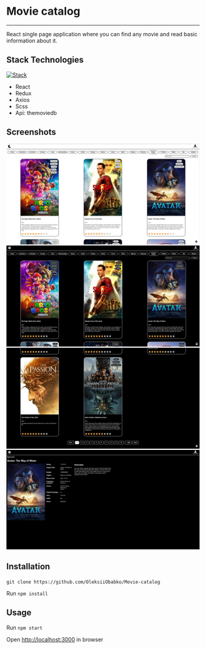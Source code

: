 # Movie catalog

___

React single page application where you can find any movie and read basic information about it.

## Stack Technologies

[![Stack](https://skills.thijs.gg/icons?i=react,redux,scss)]()

- React
- Redux
- Axios
- Scss
- Api: themoviedb

## Screenshots

![image](./public/scr1.png)
![image](./public/scr2.png)
![image](./public/scr3.png)
![image](./public/scr4.png)

## Installation

`git clone https://github.com/OleksiiObabko/Movie-catalog`

Run `npm install`

## Usage

Run `npm start`

Open [http://localhost:3000](http://localhost:3000/Movie-catalog) in browser
